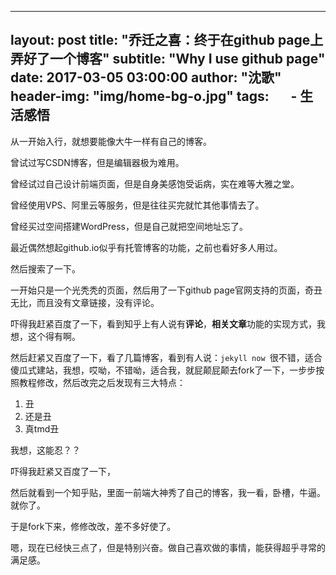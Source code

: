 
---
layout:     post
title:      "乔迁之喜：终于在github page上弄好了一个博客"
subtitle:   "Why I use github page"
date:       2017-03-05 03:00:00
author:     "沈歌"
header-img: "img/home-bg-o.jpg"
tags:
        - 生活感悟
---
  
  
  
从一开始入行，就想要能像大牛一样有自己的博客。

曾试过写CSDN博客，但是编辑器极为难用。

曾经试过自己设计前端页面，但是自身美感饱受诟病，实在难等大雅之堂。

曾经使用VPS、阿里云等服务，但是往往买完就忙其他事情去了。

曾经买过空间搭建WordPress，但是自己就把空间地址忘了。

最近偶然想起github.io似乎有托管博客的功能，之前也看好多人用过。

然后搜索了一下。

一开始只是一个光秃秃的页面，然后用了一下github page官网支持的页面，奇丑无比，而且没有文章链接，没有评论。

吓得我赶紧百度了一下，看到知乎上有人说有**评论**，**相关文章**功能的实现方式，我想，这个得有啊。

然后赶紧又百度了一下，看了几篇博客，看到有人说：`jekyll now `很不错，适合傻瓜式建站，我想，哎呦，不错呦，适合我，就屁颠屁颠去fork了一下，一步步按照教程修改，然后改完之后发现有三大特点：

1. 丑
2. 还是丑
3. 真tmd丑

我想，这能忍？？

吓得我赶紧又百度了一下，

然后就看到一个知乎贴，里面一前端大神秀了自己的博客，我一看，卧槽，牛逼。就你了。

于是fork下来，修修改改，差不多好使了。

嗯，现在已经快三点了，但是特别兴奋。做自己喜欢做的事情，能获得超乎寻常的满足感。


          
            


